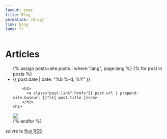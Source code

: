 ```yaml
---
layout: page
title: Blog
permalink: /blog/
link: blog
lang: fr
---
```



<div class="home">

  <h1 class="page-heading">Articles</h1>

  <ul class="post-list">
{% assign posts=site.posts | where:"lang", page.lang %}
{% for post in posts %}
      <li>
        <span class="post-meta">{{ post.date | date: "%b %-d, %Y" }}</span>

        <h2>
          <a class="post-link" href="{{ post.url | prepend: site.baseurl }}">{{ post.title }}</a>
        </h2>
	<h2>
<img src="{{post.image}}">
	</h2>
      </li>
{% endfor %}
  </ul>

  <p class="rss-subscribe">suivre le <a href="{{ "/feed.xml" | prepend: site.baseurl }}">flux RSS</a></p>

</div>

